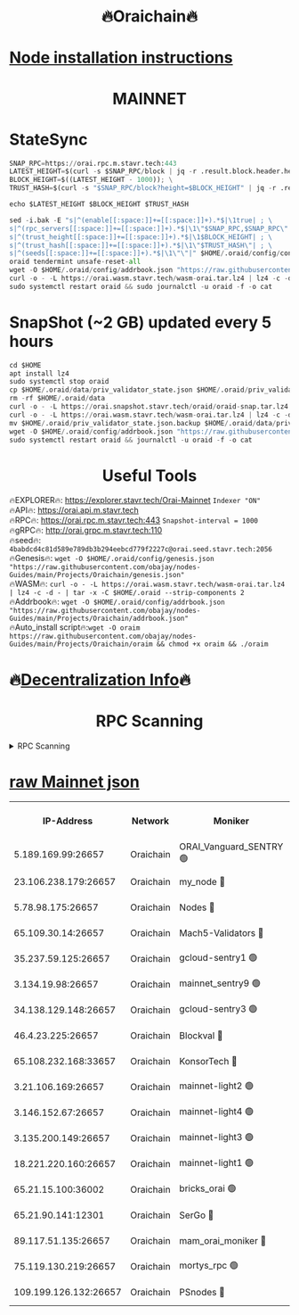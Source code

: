 <h1 align="center"> 🔥Oraichain🔥</h1>

[Node installation instructions](https://github.com/obajay/nodes-Guides/tree/main/Projects/Oraichain)
=
<h1 align="center"> MAINNET</h1>

# StateSync
```python
SNAP_RPC=https://orai.rpc.m.stavr.tech:443
LATEST_HEIGHT=$(curl -s $SNAP_RPC/block | jq -r .result.block.header.height); \
BLOCK_HEIGHT=$((LATEST_HEIGHT - 1000)); \
TRUST_HASH=$(curl -s "$SNAP_RPC/block?height=$BLOCK_HEIGHT" | jq -r .result.block_id.hash)

echo $LATEST_HEIGHT $BLOCK_HEIGHT $TRUST_HASH

sed -i.bak -E "s|^(enable[[:space:]]+=[[:space:]]+).*$|\1true| ; \
s|^(rpc_servers[[:space:]]+=[[:space:]]+).*$|\1\"$SNAP_RPC,$SNAP_RPC\"| ; \
s|^(trust_height[[:space:]]+=[[:space:]]+).*$|\1$BLOCK_HEIGHT| ; \
s|^(trust_hash[[:space:]]+=[[:space:]]+).*$|\1\"$TRUST_HASH\"| ; \
s|^(seeds[[:space:]]+=[[:space:]]+).*$|\1\"\"|" $HOME/.oraid/config/config.toml
oraid tendermint unsafe-reset-all
wget -O $HOME/.oraid/config/addrbook.json "https://raw.githubusercontent.com/obajay/nodes-Guides/main/Projects/Oraichain/addrbook.json"
curl -o - -L https://orai.wasm.stavr.tech/wasm-orai.tar.lz4 | lz4 -c -d - | tar -x -C $HOME/.oraid --strip-components 2
sudo systemctl restart oraid && sudo journalctl -u oraid -f -o cat
```
# SnapShot (~2 GB) updated every 5 hours
```python
cd $HOME
apt install lz4
sudo systemctl stop oraid
cp $HOME/.oraid/data/priv_validator_state.json $HOME/.oraid/priv_validator_state.json.backup
rm -rf $HOME/.oraid/data
curl -o - -L https://orai.snapshot.stavr.tech/oraid/oraid-snap.tar.lz4 | lz4 -c -d - | tar -x -C $HOME/.oraid --strip-components 2
curl -o - -L https://orai.wasm.stavr.tech/wasm-orai.tar.lz4 | lz4 -c -d - | tar -x -C $HOME/.oraid --strip-components 2
mv $HOME/.oraid/priv_validator_state.json.backup $HOME/.oraid/data/priv_validator_state.json
wget -O $HOME/.oraid/config/addrbook.json "https://raw.githubusercontent.com/obajay/nodes-Guides/main/Projects/Oraichain/addrbook.json"
sudo systemctl restart oraid && journalctl -u oraid -f -o cat
```

 <h1 align="center"> Useful Tools</h1>

🔥EXPLORER🔥:     https://explorer.stavr.tech/Orai-Mainnet        `Indexer "ON"` \
🔥API🔥:          https://orai.api.m.stavr.tech \
🔥RPC🔥:          https://orai.rpc.m.stavr.tech:443              `Snapshot-interval = 1000` \
🔥gRPC🔥:         http://orai.grpc.m.stavr.tech:110 \
🔥seed🔥:      `4babdcd4c81d589e789db3b294eebcd779f2227c@orai.seed.stavr.tech:2056` \
🔥Genesis🔥:   `wget -O $HOME/.oraid/config/genesis.json "https://raw.githubusercontent.com/obajay/nodes-Guides/main/Projects/Oraichain/genesis.json"` \
🔥WASM🔥:      `curl -o - -L https://orai.wasm.stavr.tech/wasm-orai.tar.lz4 | lz4 -c -d - | tar -x -C $HOME/.oraid --strip-components 2` \
🔥Addrbook🔥:  `wget -O $HOME/.oraid/config/addrbook.json "https://raw.githubusercontent.com/obajay/nodes-Guides/main/Projects/Oraichain/addrbook.json"` \
🔥Auto_install script🔥:`wget -O oraim https://raw.githubusercontent.com/obajay/nodes-Guides/main/Projects/Oraichain/oraim && chmod +x oraim && ./oraim`

🔥[Decentralization Info](https://github.com/obajay/StateSync-snapshots/tree/main/Projects/Oraichain/Decentralization)🔥
=
<h1 align="center"> RPC Scanning</h1>

<details>
<summary>RPC Scanning</summary>

<h2 align="center"> We scan nodes in real time every 4 hours. And we provide the final result of RPC endpoints.
We cannot influence the operation of these nodes in any way. </h2>


```python
If Voting Power is higher than 0 --> then the Node is a validator of the network and may be subject to attack and be a potential threat to the chain.
```
```python
We marked such validators with a red symbol
```

</details>

[raw Mainnet json](https://rpc-check.oraim.stavr.tech/oraim/rpc-oraim-result.json)
=


<table><tr><th>IP-Address</th><th>Network</th><th>Moniker</th><th>Latest Block Height</th><th>Earliest Block Height</th><th>Catching Up</th><th>Tx Index</th><th>Voting Power</th><th>Scan Time</th></tr><tr><td>5.189.169.99:26657</td><td>Oraichain</td><td>ORAI_Vanguard_SENTRY 🟢</td><td>15990757</td><td>0</td><td>False</td><td>on</td><td>0</td><td>2024-02-29T09:19:07.889309960UTC</td></tr><tr><td>23.106.238.179:26657</td><td>Oraichain</td><td>my_node 🔴</td><td>15990759</td><td>0</td><td>False</td><td>on</td><td>304415</td><td>2024-02-29T09:19:22.484231949UTC</td></tr><tr><td>5.78.98.175:26657</td><td>Oraichain</td><td>Nodes 🔴</td><td>15990761</td><td>0</td><td>False</td><td>off</td><td>166132</td><td>2024-02-29T09:19:31.792170912UTC</td></tr><tr><td>65.109.30.14:26657</td><td>Oraichain</td><td>Mach5-Validators 🔴</td><td>15990765</td><td>0</td><td>False</td><td>off</td><td>644</td><td>2024-02-29T09:19:54.273288486UTC</td></tr><tr><td>35.237.59.125:26657</td><td>Oraichain</td><td>gcloud-sentry1 🟢</td><td>15990756</td><td>1</td><td>False</td><td>on</td><td>0</td><td>2024-02-29T09:19:05.097100017UTC</td></tr><tr><td>3.134.19.98:26657</td><td>Oraichain</td><td>mainnet_sentry9 🟢</td><td>15990760</td><td>1</td><td>False</td><td>on</td><td>0</td><td>2024-02-29T09:19:28.146050513UTC</td></tr><tr><td>34.138.129.148:26657</td><td>Oraichain</td><td>gcloud-sentry3 🟢</td><td>15990763</td><td>1</td><td>False</td><td>on</td><td>0</td><td>2024-02-29T09:19:44.327129973UTC</td></tr><tr><td>46.4.23.225:26657</td><td>Oraichain</td><td>Blockval 🔴</td><td>15990765</td><td>10774049</td><td>False</td><td>off</td><td>282978</td><td>2024-02-29T09:19:57.020640542UTC</td></tr><tr><td>65.108.232.168:33657</td><td>Oraichain</td><td>KonsorTech 🔴</td><td>15990756</td><td>14344801</td><td>False</td><td>off</td><td>50560</td><td>2024-02-29T09:19:04.460048741UTC</td></tr><tr><td>3.21.106.169:26657</td><td>Oraichain</td><td>mainnet-light2 🟢</td><td>15990760</td><td>15275144</td><td>False</td><td>on</td><td>0</td><td>2024-02-29T09:19:25.149227198UTC</td></tr><tr><td>3.146.152.67:26657</td><td>Oraichain</td><td>mainnet-light4 🟢</td><td>15990761</td><td>15275144</td><td>False</td><td>on</td><td>0</td><td>2024-02-29T09:19:30.874260407UTC</td></tr><tr><td>3.135.200.149:26657</td><td>Oraichain</td><td>mainnet-light3 🟢</td><td>15990761</td><td>15275144</td><td>False</td><td>on</td><td>0</td><td>2024-02-29T09:19:34.473485572UTC</td></tr><tr><td>18.221.220.160:26657</td><td>Oraichain</td><td>mainnet-light1 🟢</td><td>15990762</td><td>15643601</td><td>False</td><td>on</td><td>0</td><td>2024-02-29T09:19:41.248548236UTC</td></tr><tr><td>65.21.15.100:36002</td><td>Oraichain</td><td>bricks_orai 🟢</td><td>15990765</td><td>15848470</td><td>False</td><td>on</td><td>0</td><td>2024-02-29T09:19:56.798083717UTC</td></tr><tr><td>65.21.90.141:12301</td><td>Oraichain</td><td>SerGo 🔴</td><td>15990763</td><td>15890763</td><td>False</td><td>off</td><td>1</td><td>2024-02-29T09:19:46.667811786UTC</td></tr><tr><td>89.117.51.135:26657</td><td>Oraichain</td><td>mam_orai_moniker 🔴</td><td>15990756</td><td>15951001</td><td>False</td><td>on</td><td>1</td><td>2024-02-29T09:19:05.451776872UTC</td></tr><tr><td>75.119.130.219:26657</td><td>Oraichain</td><td>mortys_rpc 🟢</td><td>15990764</td><td>15960001</td><td>False</td><td>on</td><td>0</td><td>2024-02-29T09:19:49.635677431UTC</td></tr><tr><td>109.199.126.132:26657</td><td>Oraichain</td><td>PSnodes 🔴</td><td>15990762</td><td>15964001</td><td>False</td><td>on</td><td>11</td><td>2024-02-29T09:19:41.571091518UTC</td></tr></table>
